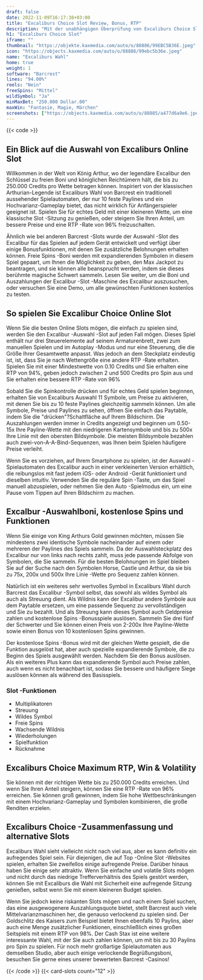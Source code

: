 ```yaml
---
draft: false
date: 2022-11-09T16:17:38+03:00
title: "Excaliburs Choice Slot Review, Bonus, RTP"
description: "Mit der unabhängigen Überprüfung von Excaliburs Choice Slot aus Barcrest können Sie kostenlos oder echtes Geld spielen und hier einen Bonus erhalten!"
h1: "Excaliburs Choice Slot"
iframe: ""
thumbnail: "https://objekte.kaxmedia.com/auto/o/88886/99EBC5B36E.jpeg"
icon: "https://objects.kaxmedia.com/auto/o/88886/99ebc5b36e.jpeg"
name: "Excaliburs Wahl"
home: true
weight: 1
software: "Barcrest"
lines: "94.00%"
reels: "Nein"
freeSpins: "Mittel"
wildSymbol: "Ja"
minMaxBet: "250.000 Dollar.00"
maxWin: "Fantasie, Magie, Märchen"
screenshots: ["https://objects.kaxmedia.com/auto/o/88885/a477d6a9e6.jpeg"]
---
```


{{< code >}}<h2>Ein Blick auf die Auswahl von Excaliburs Online Slot</h2><p>Willkommen in der Welt von König Arthur, wo der legendäre Excalibur den Schlüssel zu freien Boni und königlichen Reichtümern hält, die bis zu 250.000 Credits pro Wette betragen können. Inspiriert von der klassischen Arthurian-Legende ist Excaliburs Wahl von Barcrest ein traditionell aussehender Spielautomaten, der nur 10 feste Paylines und ein Hochvarianz-Gameplay bietet, das nicht wirklich für Anfängerspieler geeignet ist. Spielen Sie für echtes Geld mit einer kleineren Wette, um eine klassische Slot -Sitzung zu genießen, oder steigern Sie Ihren Anteil, um bessere Preise und eine RTP -Rate von 96% freizuschalten.</p><p>Ähnlich wie bei anderen Barcrest -Slots wurde der Auswahl -Slot des Excalibur für das Spielen auf jedem Gerät entwickelt und verfügt über einige Bonusfunktionen, mit denen Sie zusätzliche Belohnungen erhalten können. Freie Spins -Boni werden mit expandierenden Symbolen in diesem Spiel gepaart, um Ihnen die Möglichkeit zu geben, den Max Jackpot zu beantragen, und sie können alle beansprucht werden, indem sie dieses berühmte magische Schwert sammeln. Lesen Sie weiter, um die Boni und Auszahlungen der Excalibur -Slot -Maschine des Excalibur auszusuchen, oder versuchen Sie eine Demo, um alle gewünschten Funktionen kostenlos zu testen.</p><h2>So spielen Sie Excalibur Choice Online Slot</h2><p>Wenn Sie die besten Online Slots mögen, die einfach zu spielen sind, werden Sie den Excalibur -Auswahl -Slot auf jeden Fall mögen. Dieses Spiel enthält nur drei Steuerelemente auf seinem Armaturenbrett, zwei zum manuellen Spielen und im Autoplay -Modus und nur eine Steuerung, die die Größe Ihrer Gesamtwette anpasst. Was jedoch an dem Steckplatz eindeutig ist, ist, dass Sie je nach Wettengröße eine andere RTP -Rate erhalten. Spielen Sie mit einer Mindestwette von 0.10 Credits und Sie erhalten eine RTP von 94%, geben jedoch zwischen 2 und 500 Credits pro Spin aus und Sie erhalten eine bessere RTP -Rate von 96%</p><p>Sobald Sie die Spinkontrolle drücken und für echtes Geld spielen beginnen, erhalten Sie von Excaliburs Auswahl 11 Symbole, um Preise zu aktivieren, mit denen Sie bis zu 10 feste Paylines gleichzeitig sammeln können. Um alle Symbole, Preise und Paylines zu sehen, öffnen Sie einfach das Paytable, indem Sie die "drücken"?Schaltfläche auf Ihrem Bildschirm. Die Auszahlungen werden immer in Credits angezeigt und beginnen um 0.50-15x Ihre Payline-Wette mit den niedrigeren Kartensymbole und bis zu 500x Ihre Linie mit den obersten Bildsymbole.  Die meisten Bildsymbole bezahlen auch zwei-von-A-A-Bind-Sequenzen, was Ihnen beim Spielen häufigere Preise verleiht.</p><p>Wenn Sie es vorziehen, auf Ihrem Smartphone zu spielen, ist der Auswahl -Spielautomaten des Excalibur auch in einer verkleinerten Version erhältlich, die reibungslos mit fast jedem iOS- oder Android -Gerät funktioniert und dieselben intuitiv. Verwenden Sie die reguläre Spin -Taste, um das Spiel manuell abzuspielen, oder nehmen Sie den Auto -Spielmodus ein, um eine Pause vom Tippen auf Ihren Bildschirm zu machen.</p><h2>Excalbur -Auswahlboni, kostenlose Spins und Funktionen</h2><p>Wenn Sie einige von King Arthurs Gold gewinnen möchten, müssen Sie mindestens zwei identische Symbole nacheinander auf einem oder mehreren der Paylines des Spiels sammeln. Da der Auswahlsteckplatz des Excalibur nur von links nach rechts zahlt, muss jede passende Abfolge von Symbolen, die Sie sammeln. Für die besten Belohnungen im Spiel bleiben Sie auf der Suche nach den Symbolen Horse, Castle und Arthur, da sie bis zu 75x, 200x und 500x Ihre Linie -Wette pro Sequenz zahlen können.</p><p>Natürlich ist ein weiteres sehr wertvolles Symbol in Excaliburs Wahl durch Barcrest das Excalibur -Symbol selbst, das sowohl als wildes Symbol als auch als Streuung dient. Als Wildnis kann der Excalibur andere Symbole aus dem Paytable ersetzen, um eine passende Sequenz zu vervollständigen und Sie zu bezahlt. Und als Streuung kann dieses Symbol auch Geldpreise zahlen und kostenlose Spins -Bonusspiele auslösen. Sammeln Sie drei fünf der Schwerter und Sie können einen Preis von 2-200x Ihre Payline-Wette sowie einen Bonus von 10 kostenlosen Spins gewinnen.</p><p>Der kostenlose Spins -Bonus wird mit der gleichen Wette gespielt, die die Funktion ausgelöst hat, aber auch spezielle expandierende Symbole, die zu Beginn des Spiels ausgewählt werden. Nachdem Sie den Bonus auslösen. Als ein weiteres Plus kann das expandierende Symbol auch Preise zahlen, auch wenn es nicht benachbart ist, sodass Sie bessere und häufigere Siege auslösen können als während des Basisspiels.</p><h3>
Slot -Funktionen</h3><ul>
<li></span>
Multiplikatoren</li>
<li></span>
Streuung</li>
<li></span>
Wildes Symbol</li>
<li></span>
Freie Spins</li>
<li></span>
Wachsende Wildnis</li>
<li></span>
Wiederholungen</li>
<li></span>
Spielfunktion</li>
<li></span>
Rücknahme</li></ul><h2> Excaliburs Choice Maximum RTP, Win & Volatility</h2><p>Sie können mit der richtigen Wette bis zu 250.000 Credits erreichen. Und wenn Sie Ihren Anteil steigern, können Sie eine RTP -Rate von 96% erreichen. Sie können groß gewinnen, indem Sie hohe Wettbeschränkungen mit einem Hochvarianz-Gameplay und Symbolen kombinieren, die große Renditen erzielen.</p><h2>Excaliburs Choice -Zusammenfassung und alternative Slots</h2><p>Excaliburs Wahl sieht vielleicht nicht nach viel aus, aber es kann definitiv ein aufregendes Spiel sein. Für diejenigen, die auf Top -Online Slot -Websites spielen, erhalten Sie zweifellos einige aufregende Preise. Darüber hinaus haben Sie einige sehr attraktiv. Wenn Sie einfache und volatile Slots mögen und nicht durch das niedrige Trefferverhältnis des Spiels gestört werden, können Sie mit Excaliburs die Wahl mit Sicherheit eine aufregende Sitzung genießen, selbst wenn Sie mit einem kleineren Budget spielen.</p><p>Wenn Sie jedoch keine riskanten Slots mögen und nach einem Spiel suchen, das eine ausgewogenere Auszahlungsquote bietet, stellt Barcrest auch viele Mittelvarianzmaschinen her, die genauso verlockend zu spielen sind. Der Goldschlitz des Kaisers zum Beispiel bietet Ihnen ebenfalls 10 Paylins, aber auch eine Menge zusätzlicher Funktionen, einschließlich eines großen Seitspiels mit einem RTP von 98%. Der Cash Stax ist eine weitere interessante Wahl, mit der Sie auch zahlen können, um mit bis zu 30 Paylins pro Spin zu spielen. Für noch mehr großartige Spielautomaten aus demselben Studio, aber auch einige verlockende Begrüßungsboni, besuchen Sie gerne eines unserer bewerteten Barcrest -Casinos!</p>{{< /code >}}
 {{< card-slots count="12" >}}